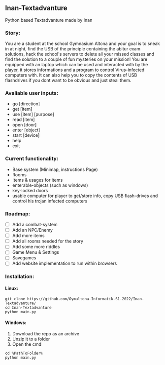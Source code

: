 ## Inan-Textadvanture
Python based Textadvanture made by Inan

### Story:
You are a student at the school Gymnasium Altona and your goal is to sneak in at night, find the USB of the principle containing the abitur exam solutions, hack the school's servers to delete all your missed classes and find the solution to a couple of fun mysteries on your mission!
You are equipped with an laptop which can be used and interacted with by the player, it stores informations and a program to control Virus-infected computers with. It can also help you to copy the contents of USB flashdrives if you dont want to be obvious and just steal them.

### Avaliable user inputs:
- go [direction]
- get [item]
- use [item] [purpose]
- read [item]
- open [door]
- enter [object]
- start [device]
- help
- exit

### Current functionality:
- Base system (Minimap, instructions Page)
- Rooms
- Items & usages for items
- enterable-objects (such as windows)
- key-locked doors
- usable computer for player to get/store info, copy USB flash-drives and control his trojan infected computers

### Roadmap:
- [ ] Add a combat-system
- [ ] Add an NPC/Enemy
- [ ] Add more items
- [ ] Add all rooms needed for the story
- [ ] Add some more riddles
- [ ] Game Menu & Settings
- [ ] Savegames
- [ ] Add website implementation to run within browsers

### Installation:
#### Linux:
```
git clone https://github.com/Gymaltona-Informatik-S1-2022/Inan-Textadvanture/
cd Inan-Textadvanture
python main.py
```
#### Windows:
1. Download the repo as an archive
2. Unzip it to a folder
3. Open the cmd
```
cd %PathToFolder%
python main.py
```
